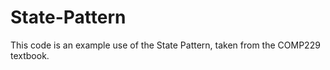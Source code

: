 # State-Pattern

This code is an example use of the State Pattern, taken from the COMP229 textbook.
